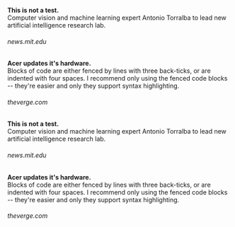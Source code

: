 
**This is not a test.**  
Computer vision and machine learning expert Antonio Torralba to lead new artificial intelligence research lab.
###### news.mit.edu

**Acer updates it's hardware.**    
Blocks of code are either fenced by lines with three back-ticks, or are indented with four spaces. I recommend only using the fenced code blocks -- they're easier and only they support syntax highlighting.
###### theverge.com

**This is not a test.**  
Computer vision and machine learning expert Antonio Torralba to lead new artificial intelligence research lab.
###### news.mit.edu

**Acer updates it's hardware.**  
Blocks of code are either fenced by lines with three back-ticks, or are indented with four spaces. I recommend only using the fenced code blocks -- they're easier and only they support syntax highlighting.
###### theverge.com


